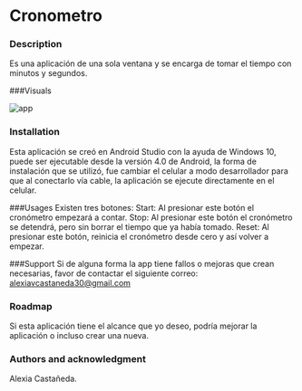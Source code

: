 # Cronometro

### Description
Es una aplicación de una sola ventana y se encarga de tomar el tiempo con minutos y segundos.

###Visuals

![app](https://user-images.githubusercontent.com/55455793/67263718-be19ab80-f45d-11e9-97a8-e28d34a8e996.png)




### Installation
Esta aplicación se creó en Android Studio con la ayuda de Windows 10, puede ser ejecutable desde la versión 4.0 de Android, 
la forma de instalación que se utilizó, fue cambiar el celular a modo desarrollador para que al conectarlo vía cable, 
la aplicación se ejecute directamente en el celular.

###Usages
Existen tres botones:
Start: Al presionar este botón el cronómetro empezará a contar.
Stop: Al presionar este botón el cronómetro se detendrá, pero sin borrar el tiempo que ya había tomado.
Reset: Al presionar este botón, reinicia el cronómetro desde cero y así volver a empezar.

###Support
Si de alguna forma la app tiene fallos o mejoras que crean necesarias,
favor de contactar el siguiente correo: alexiavcastaneda30@gmail.com

### Roadmap
Si esta aplicación tiene el alcance que yo deseo, podría mejorar la aplicación o incluso crear una nueva.

### Authors and acknowledgment
Alexia Castañeda.



